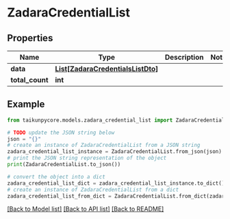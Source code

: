 # ZadaraCredentialList


## Properties

Name | Type | Description | Notes
------------ | ------------- | ------------- | -------------
**data** | [**List[ZadaraCredentialsListDto]**](ZadaraCredentialsListDto.md) |  | 
**total_count** | **int** |  | 

## Example

```python
from taikunpycore.models.zadara_credential_list import ZadaraCredentialList

# TODO update the JSON string below
json = "{}"
# create an instance of ZadaraCredentialList from a JSON string
zadara_credential_list_instance = ZadaraCredentialList.from_json(json)
# print the JSON string representation of the object
print(ZadaraCredentialList.to_json())

# convert the object into a dict
zadara_credential_list_dict = zadara_credential_list_instance.to_dict()
# create an instance of ZadaraCredentialList from a dict
zadara_credential_list_from_dict = ZadaraCredentialList.from_dict(zadara_credential_list_dict)
```
[[Back to Model list]](../README.md#documentation-for-models) [[Back to API list]](../README.md#documentation-for-api-endpoints) [[Back to README]](../README.md)


